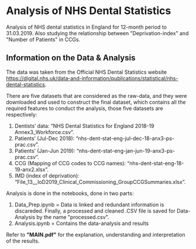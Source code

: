# Analysis of NHS Dental Statistics

Analysis of NHS dental statistics in England for 12-month period to 31.03.2019. Also studying the relationship between "Deprivation-index" and "Number of Patients" in CCGs.

## Information on the Data & Analysis

The data was taken from the Official NHS Dental Statistics website https://digital.nhs.uk/data-and-information/publications/statistical/nhs-dental-statistics.

There are five datasets that are considered as the raw-data, and they were downloaded and used to construct the final dataset, which contains all the required features to conduct the analysis, those five datasets are respectively:

1. Dentists’ data:
“NHS Dental Statistics for England 2018-19 Annex3_Workforce.csv”.
2. Patients’ (Jul-Dec 2018): “nhs-dent-stat-eng-jul-dec-18-anx3-ps-prac.csv”.
3. Patients’ (Jan-Jun 2019): “nhs-dent-stat-eng-jan-jun-19-anx3-ps-prac.csv”.
4. CCG (Mapping of CCG codes to CCG names): “nhs-dent-stat-eng-18-19-anx2.xlsx”.
5. IMD (index of deprivation): “File_13__IoD2019_Clinical_Commissioning_GroupCCGSummaries.xlsx”.

Analysis is done in the notebooks, done in two parts:

1. Data_Prep.ipynb = Data is linked and redundant information is discareded. Finally, a processed and cleaned .CSV file is saved for Data-Analysis by the name "processed.csv".
2. Analysis.ipynb = Contains the data-analysis and results

Refer to **"MAIN.pdf"** for the explanation, understanding and interpretation of the results.